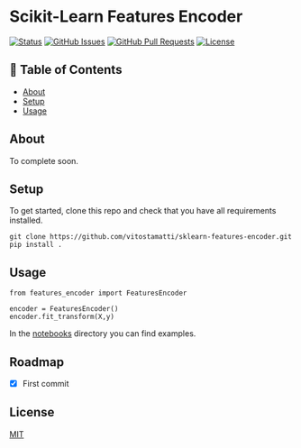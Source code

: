 # Scikit-Learn Features Encoder


[![Status](https://img.shields.io/badge/status-active-success.svg)]()
[![GitHub Issues](https://img.shields.io/github/issues/vitostamatti/sklearn-features-encoder.svg)](https://github.com/vitostamatti/sklearn-features-encoder/issues)
[![GitHub Pull Requests](https://img.shields.io/github/issues-pr/vitostamatti/sklearn-features-encoder.svg)](https://github.com/vitostamatti/sklearn-features-encoder/pulls)
[![License](https://img.shields.io/badge/license-MIT-blue.svg)](/LICENSE)

## 📝 Table of Contents

- [About](#about)
- [Setup](#setup)
- [Usage](#usage)



## About <a name = "about"></a>

To complete soon.

## Setup <a name = "setup"></a>

To get started, clone this repo and check that you have all requirements installed.

```
git clone https://github.com/vitostamatti/sklearn-features-encoder.git
pip install .
``` 

## Usage <a name = "usage"></a>

```
from features_encoder import FeaturesEncoder

encoder = FeaturesEncoder()
encoder.fit_transform(X,y)

```

In the [notebooks](/notebooks/) directory you can find examples.


## Roadmap

- [X] First commit


## License
[MIT](LICENSE.txt)